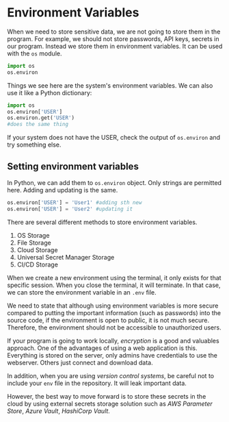 # Environment Variables


When we need to store sensitive data, we are not going to store them in the program. For example, we should not store passwords, API keys, secrets in our program. Instead we store them in environment variables. It can be used with the `os` module.

```python
import os
os.environ
```

Things we see here are the system's environment variables. We can also use it like a Python dictionary:

```python
import os
os.environ['USER']
os.environ.get('USER')
#does the same thing
```

If your system does not have the USER, check the output of `os.environ` and try something else. 

## Setting environment variables

In Python, we can add them to `os.environ` object. Only strings are permitted here. Adding and updating is the same.

```python
os.environ['USER'] = 'User1' #adding sth new
os.environ['USER'] = 'User2' #updating it
```

There are several different methods to store environment variables.
1. OS Storage
2. File Storage
3. Cloud Storage
4. Universal Secret Manager Storage
5. CI/CD Storage

When we create a new environment using the terminal, it only exists for that specific session. When you close the terminal, it will terminate. In that case, we can store the environment variable in an `.env` file.

We need to state that although using environment variables is more secure compared to putting the important information (such as passwords) into the source code, if the environment is open to public, it is not much secure. Therefore, the environment should not be accessible to unauthorized users. 

If your program is going to work locally, *encryption* is a good and valuables approach. One of the advantages of using a web application is this. Everything is stored on the server, only admins have credentials to use the webserver. Others just connect and download data. 

In addition, when you are using *version control systems*, be careful not to include your `env` file in the repository. It will leak important data.

However, the best way to move forward is to store these secrets in the cloud by using external secrets storage solution such as *AWS Parameter Store*, *Azure Vault*, *HashiCorp Vault*.




